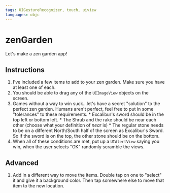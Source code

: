 ```yaml
---
tags: UIGestureRecognizer, touch, uiview
languages: objc
---
```


# zenGarden

Let's make a zen garden app! 

## Instructions

  1. I've included a few items to add to your zen garden. Make sure you have at least one of each.
  2. You should be able to drag any of the `UIImageView` objects on the screen.
  3. Games without a way to win suck...let's have a secret "solution" to the perfect zen garden. Humans aren't perfect, feel free to put in some "tolerances" to these requirements.
    * Excalibur's sword should be in the top left or bottom left.
    * The Shrub and the rake should be near each other (choose what your definition of *near* is)
    * The regular stone needs to be on a different North/South half of the screen as Excalibur's Sword. So if the sword is on the top, the other stone should be on the bottom.
  4. When all of these conditions are met, put up a `UIAlertView` saying you win, when the user selects "OK" randomly scramble the views.

## Advanced

  1. Add in a different way to move the items. Double tap on one to "select" it and give it a background color. Then tap somewhere else to move that item to the new location.
